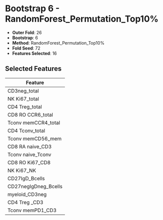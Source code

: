 # Bootstrap 6 - RandomForest_Permutation_Top10%

- **Outer Fold**: 26
- **Bootstrap**: 6
- **Method**: RandomForest_Permutation_Top10%
- **Fold Seed**: 72
- **Features Selected**: 16

## Selected Features

| Feature |
|---------|
| CD3neg_total |
| NK Ki67_total |
| CD4 Treg_total |
| CD8 RO CCR6_total |
| Tconv memCCR4_total |
| CD4 Tconv_total |
| Tconv memCD56_mem |
| CD8 RA naive_CD3 |
| Tconv naive_Tconv |
| CD8 RO Ki67_CD8 |
| NK Ki67_NK |
| CD27IgD_Bcells |
| CD27negIgDneg_Bcells |
| myeloid_CD3neg |
| CD4 Treg _CD3 |
| Tconv memPD1_CD3 |
